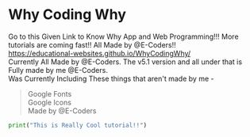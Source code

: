 # Why Coding Why
Go to this Given Link to Know Why App and Web Programming!!! More tutorials are coming fast!! All Made by @E-Coders!!<br>
https://educational-websites.github.io/WhyCodingWhy/
<br>Currently All Made by @E-Coders. The v5.1 version and all under that is Fully made by me @E-Coders.
<br>Was Currently Including These things that aren't made by me -<br>
> Google Fonts<br>
> Google Icons<br>
Made by @E-Coders
```python
print("This is Really Cool tutorial!!")
```
